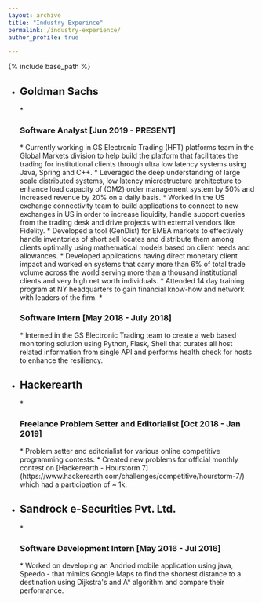 ```yaml
---
layout: archive
title: "Industry Experince"
permalink: /industry-experience/
author_profile: true

---
```


{% include base_path %}

* <h2>Goldman Sachs</h2>
  * <h3>Software Analyst [Jun 2019 - PRESENT]</h3>
    * Currently working in GS Electronic Trading (HFT) platforms team in the Global Markets division to help build the platform that facilitates the trading for institutional clients through ultra low latency systems using Java, Spring and C++.
    * Leveraged the deep understanding of large scale distributed systems, low latency microstructure architecture to enhance load capacity of (OM2) order management system by 50% and increased revenue by 20% on a daily basis.
    * Worked in the US exchange connectivity team to build applications to connect to new exchanges in US in order to increase liquidity, handle support queries from the trading desk and drive projects with external vendors like Fidelity.
    * Developed a tool (GenDist) for EMEA markets to effectively handle inventories of short sell locates and distribute them among clients optimally using mathematical models based on client needs and allowances.
    * Developed applications having direct monetary client impact and worked on systems that carry more than 6% of total trade volume across the world serving more than a thousand institutional clients and very high net worth individuals.
    * Attended 14 day training program at NY headquarters to gain financial know-how and network with leaders of the firm.
  * <h3>Software Intern [May 2018 - July 2018]</h3>
    * Interned in the GS Electronic Trading team to create a web based monitoring solution using Python, Flask, Shell that curates all host related information from single API and performs health check for hosts to enhance the resiliency.

* <h2>Hackerearth</h2>
  * <h3>Freelance Problem Setter and Editorialist [Oct 2018 - Jan 2019]</h3>
    * Problem setter and editorialist for various online competitive programming contests.
    * Created new problems for official monthly contest on [Hackerearth - Hourstorm 7](https://www.hackerearth.com/challenges/competitive/hourstorm-7/) which had a participation of ~ 1k.

* <h2>Sandrock e-Securities Pvt. Ltd.</h2>
  * <h3>Software Development Intern [May 2016 - Jul 2016]</h3>
    * Worked on developing an Andriod mobile application using java, Speedo - that mimics Google Maps to find the shortest distance to a destination using Dijkstra's and A* algorithm and compare their performance.